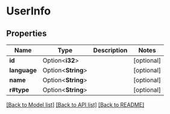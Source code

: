 # UserInfo

## Properties

Name | Type | Description | Notes
------------ | ------------- | ------------- | -------------
**id** | Option<**i32**> |  | [optional]
**language** | Option<**String**> |  | [optional]
**name** | Option<**String**> |  | [optional]
**r#type** | Option<**String**> |  | [optional]

[[Back to Model list]](../README.md#documentation-for-models) [[Back to API list]](../README.md#documentation-for-api-endpoints) [[Back to README]](../README.md)


